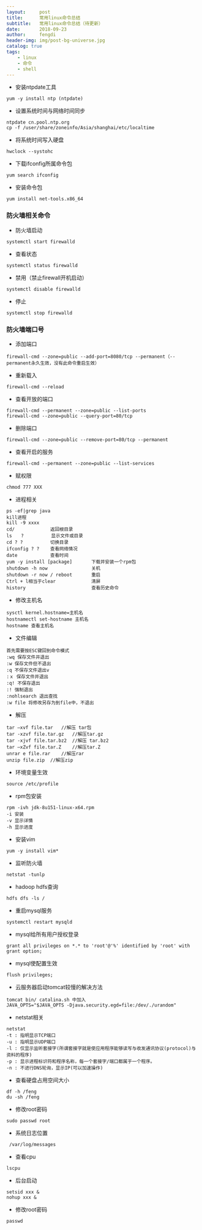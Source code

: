 ```yaml
---
layout:     post
title:      常用linux命令总结
subtitle:   常用linux命令总结（待更新）
date:       2018-09-23
author:     fengdi
header-img: img/post-bg-universe.jpg
catalog: true
tags:
    - linux
    - 命令
    - shell
---
```


- 安装ntpdate工具
```
yum -y install ntp (ntpdate)
```
- 设置系统时间与网络时间同步
```
ntpdate cn.pool.ntp.org
cp -f /user/share/zoneinfo/Asia/shanghai/etc/localtime
```
- 将系统时间写入硬盘
```
hwclock --systohc
```
- 下载ifconfig所属命令包
```
yum search ifconfig
```
- 安装命令包
```
yum install net-tools.x86_64
```

### 防火墙相关命令
- 防火墙启动
```
systemctl start firewalld
```
- 查看状态
```
systemctl status firewalld
```
- 禁用（禁止firewall开机启动）
```
systemctl disable firewalld
```
- 停止
```
systemctl stop firewalld
```

### 防火墙端口号
- 添加端口
```
firewall-cmd --zone=public --add-port=8080/tcp --permanent（--permanent永久生效，没有此命令重启生效）
```
- 重新载入
```
firewall-cmd --reload
```
- 查看开放的端口
```
firewall-cmd --permanent --zone=public --list-ports
firewall-cmd --zone=public --query-port=80/tcp
```
- 删除端口
```
firewall-cmd --zone=public --remove-port=80/tcp --permanent
```
- 查看开启的服务
```
firewall-cmd --permanent --zone=public --list-services
```

- 赋权限
```
chmod 777 XXX
```

- 进程相关
```
ps -ef|grep java
kill进程
kill -9 xxxx
cd/             返回根目录
ls　　?          显示文件或目录
cd ? ?          切换目录
ifconfig ? ?    查看网络情况
date            查看时间
yum -y install [package]       下载并安装一个rpm包
shutdown -h now                关机
shutdown -r now / reboot       重启
Ctrl + l相当于clear             清屏
history                        查看历史命令
```

- 修改主机名
```
sysctl kernel.hostname=主机名
hostnamectl set-hostname 主机名
hostname 查看主机名
```

- 文件编辑
```
首先需要按ESC键回到命令模式
:wq 保存文件并退出
:w 保存文件但不退出
:q 不保存文件退出v
:ｘ 保存文件并退出
:q! 不保存退出
:! 强制退出
:nohlsearch 退出查找
:w file 将修改另存为到file中，不退出
```

- 解压
```
tar –xvf file.tar   //解压 tar包
tar -xzvf file.tar.gz   //解压tar.gz
tar -xjvf file.tar.bz2  //解压 tar.bz2
tar –xZvf file.tar.Z    //解压tar.Z
unrar e file.rar    //解压rar
unzip file.zip  //解压zip
```

- 环境变量生效
```
source /etc/profile
```

- rpm包安装
```
rpm -ivh jdk-8u151-linux-x64.rpm
-i 安装
-v 显示详情
-h 显示进度
```

- 安装vim
```
yum -y install vim*
```
- 监听防火墙
```
netstat -tunlp
```
- hadoop hdfs查询
```
hdfs dfs -ls /
```

- 重启mysql服务
```
systemctl restart mysqld
```

- mysql给所有用户授权登录
```
grant all privileges on *.* to 'root'@'%' identified by 'root' with grant option;
```

- mysql使配置生效
```
flush privileges;
```

- 云服务器启动tomcat较慢的解决方法
```
tomcat bin/ catalina.sh 中加入
JAVA_OPTS="$JAVA_OPTS -Djava.security.egd=file:/dev/./urandom"
```

- netstat相关
```
netstat
-t : 指明显示TCP端口
-u : 指明显示UDP端口
-l : 仅显示监听套接字(所谓套接字就是使应用程序能够读写与收发通讯协议(protocol)与资料的程序)
-p : 显示进程标识符和程序名称，每一个套接字/端口都属于一个程序。
-n : 不进行DNS轮询，显示IP(可以加速操作)
```

- 查看硬盘占用空间大小
```
df -h /feng
du -sh /feng
```

- 修改root密码
```
sudo passwd root
```

- 系统日志位置
```
 /var/log/messages
```

- 查看cpu
```
lscpu
```

- 后台启动
```
setsid xxx &
nohup xxx &
```

- 修改root密码
```
passwd
```
